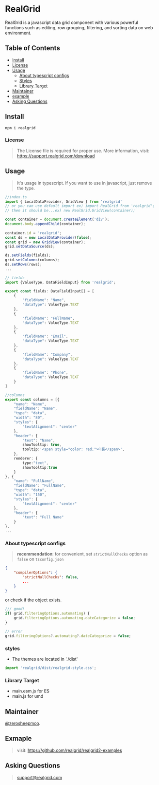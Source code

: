 # RealGrid

RealGrid is a javascript data grid component with various powerful functions such as editing, row grouping, filtering, and sorting data on web environment.

## Table of Contents

- [Install](#install)
- [License](#license)
- [Usage](#usage)
    - [About typescript configs](#about-typescript-configs)
    - [Styles](#styles)
    - [Library Target](#library-target)
- [Maintainer](#maintainer)
- [example](#example)
- [Asking Questions](#asking-questions)

## Install

```
npm i realgrid
```

### License

> The License file is required for proper use. More information, visit: https://support.realgrid.com/download 

## Usage

> It's usage in typescript. If you want to use in javascript, just remove the type.

```ts
//index.ts
import { LocalDataProvider, GridView } from 'realgrid'
// or you can use default import ex) import RealGrid from 'realgrid';
// then it should be...ex) new RealGrid.GridView(container);

const container = document.createElement('div');
document.body.appendChild(container);
    
container.id = 'realgrid';
const ds = new LocalDataProvider(false);
const grid = new GridView(container);
grid.setDataSource(ds);

ds.setFields(fields);
grid.setColumns(columns);
ds.setRows(rows);
...

```

```ts
// fields
import {ValueType, DataFieldInput} from 'realgrid';

export const fields: DataFieldInput[] = [
    {
        "fieldName": "Name",
        "dataType": ValueType.TEXT
    },
    {
        "fieldName": "FullName",
        "dataType": ValueType.TEXT
    },
    {
        "fieldName": "Email",
        "dataType": ValueType.TEXT
    },
    {
        "fieldName": "Company",
        "dataType": ValueType.TEXT
    },
    {
        "fieldName": "Phone",
        "dataType": ValueType.TEXT
    }
]
```

```ts
//columns
export const columns = [{
    "name": "Name",
    "fieldName": "Name",
    "type": "data",
    "width": "80",
    "styles": {
        "textAlignment": "center"
    },
    "header": {
        "text": "Name",
        showTooltip: true,
        tooltip:'<span style="color: red;">이름</span>',
    },
    renderer: {
        type:"text",
        showTooltip:true
    }
}, {
    "name": "FullName",
    "fieldName": "FullName",
    "type": "data",
    "width": "150",
    "styles": {
        "textAlignment": "center"
    },
    "header": {
        "text": "Full Name"
    }
}, 
...
```

### About typescript configs

> **recommendation**: for convenient, set `strictNullChecks` option as `false` on `tsconfig.json`

```json
{
    "compilerOptions": {
        "strictNullChecks": false,
        ...
    }
}
```

or check if the object exists.

```ts
/// good!
if( grid.filteringOptions.automating) {
    grid.filteringOptions.automating.dateCategorize = false;
}

// error
grid.filteringOptions?.automating?.dateCategorize = false;
```

### styles

- The themes are located in './dist'

```ts
import 'realgrid/dist/realgrid-style.css';
```

### Library Target

- main.esm.js for ES
- main.js for umd

## Maintainer
[@zerosheepmoo](https://github.com/zerosheepmoo).

## Exmaple

> visit: https://github.com/realgrid/realgrid2-examples

## Asking Questions

> support@realgrid.com